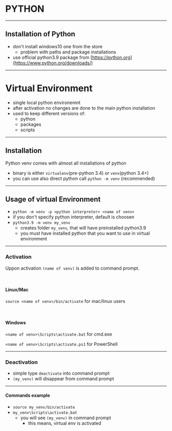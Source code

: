 # PYTHON
---

## Installation of Python

- don't install windows10 one from the store
  - problem with paths and package installations
- use official python3.9 package from [https://python.org](https://www.python.org/downloads/)


---
# Virtual Environment

- single local python environemnt
- after activation no changes are done to the main python installation
- used to keep different versions of:
  - python 
  - packages
  - scripts

---

## Installation

Python venv comes with almost all installations of python

- binary is either `virtualenv`(pre-python 3.4) or `venv`(python 3.4+)
- you can use also direct python call `python -m venv` (recommended)


---
## Usage of virtual Environment

- `python -m venv -p <python interpreter> <name of venv>`
- if you don't specify python interpreter, default is choosen
- `python3.9 -m venv my_venv`
  - creates folder `my_venv`, that will have preinstalled python3.9
  - you must have installed python that you want to use in virtual environment

---

### Activation

Uppon activation `(name of venv)` is added to command prompt.

<br>

#### Linux/Mac

`source <name of venv>/bin/activate` for mac/linux users

<br>

#### Windows

`<name of venv>\Scripts\activate.bat` for cmd.exe

`<name of venv>\Scripts\activate.ps1` for PowerShell

---
### Deactivation

- simple type `deactivate` into command prompt
- `(my_venv)` will disappear from command prompt
---


#### Commands example
- `source my_venv/bin/activate`
- `my_venv\Scripts\activate.bat`
  - you will see `(my_venv)` in command prompt
    - this means, virtual env is activated




  

